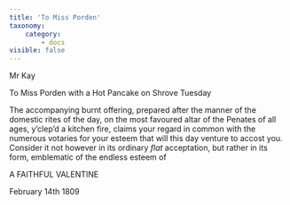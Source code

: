 ```yaml
---
title: 'To Miss Porden'
taxonomy:
    category:
        - docs
visible: false
---
```


<div class="author">Mr Kay</div>

<span class="title">To Miss Porden with a Hot Pancake on Shrove Tuesday</span>

The accompanying burnt offering, prepared after the manner of the domestic rites of the day, on the most favoured altar of the Penates of all ages, y’clep’d a kitchen fire, claims your regard in common with the numerous votaries for your esteem that will this day venture to accost you. Consider it not however in its ordinary *flat* acceptation, but rather in its form, emblematic of the endless esteem of

A FAITHFUL VALENTINE

February 14th 1809